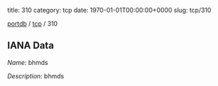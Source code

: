 title: 310
category: tcp
date: 1970-01-01T00:00:00+0000
slug: tcp/310

[portdb](/) / [tcp](/category/tcp.html) / 310


## IANA Data

_Name:_ bhmds

_Description:_ bhmds

